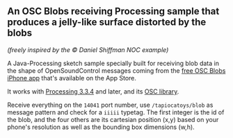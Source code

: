 ## An OSC Blobs receiving Processing sample that produces a jelly-like surface distorted by the blobs
_(freely inspired by the © Daniel Shiffman NOC example)_

A Java-Processing sketch sample specially built for receiving blob data in the shape of OpenSoundControl messages coming from the [free OSC Blobs iPhone app](https://itunes.apple.com/us/app/osc-blobs-tapioca-toys/id1436978667?mt=8) that's available on the App Store.

It works with [Processing 3.3.4](https://processing.org/download/ "download Processing") and later, and its [OSC library](http://www.sojamo.de/libraries/oscp5).

Receive everything on the `14041` port number, use `/tapiocatoys/blob` as message pattern and check for a `iiiii` typetag. The first integer is the id of the blob, and the four others are its cartesian position (x,y) based on your phone's resolution as well as the bounding box dimensions (w,h).
